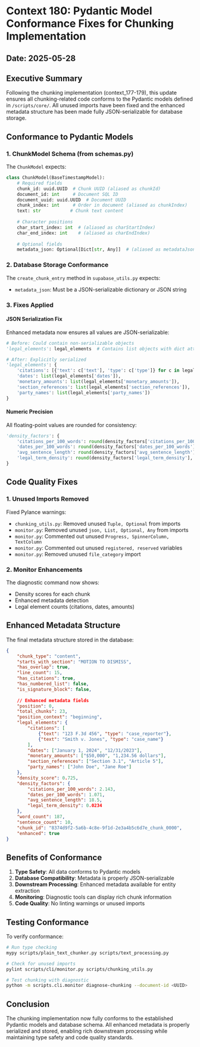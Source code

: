 # Context 180: Pydantic Model Conformance Fixes for Chunking Implementation

## Date: 2025-05-28

## Executive Summary

Following the chunking implementation (context_177-179), this update ensures all chunking-related code conforms to the Pydantic models defined in `/scripts/core/`. All unused imports have been fixed and the enhanced metadata structure has been made fully JSON-serializable for database storage.

## Conformance to Pydantic Models

### 1. ChunkModel Schema (from schemas.py)
The `ChunkModel` expects:
```python
class ChunkModel(BaseTimestampModel):
    # Required fields
    chunk_id: uuid.UUID  # Chunk UUID (aliased as chunkId)
    document_id: int     # Document SQL ID
    document_uuid: uuid.UUID  # Document UUID
    chunk_index: int     # Order in document (aliased as chunkIndex)
    text: str           # Chunk text content
    
    # Character positions
    char_start_index: int  # (aliased as charStartIndex)
    char_end_index: int    # (aliased as charEndIndex)
    
    # Optional fields
    metadata_json: Optional[Dict[str, Any]]  # (aliased as metadataJson)
```

### 2. Database Storage Conformance
The `create_chunk_entry` method in `supabase_utils.py` expects:
- `metadata_json`: Must be a JSON-serializable dictionary or JSON string

### 3. Fixes Applied

#### JSON Serialization Fix
Enhanced metadata now ensures all values are JSON-serializable:
```python
# Before: Could contain non-serializable objects
'legal_elements': legal_elements  # Contains list objects with dict attributes

# After: Explicitly serialized
'legal_elements': {
    'citations': [{'text': c['text'], 'type': c['type']} for c in legal_elements['citations']],
    'dates': list(legal_elements['dates']),
    'monetary_amounts': list(legal_elements['monetary_amounts']),
    'section_references': list(legal_elements['section_references']),
    'party_names': list(legal_elements['party_names'])
}
```

#### Numeric Precision
All floating-point values are rounded for consistency:
```python
'density_factors': {
    'citations_per_100_words': round(density_factors['citations_per_100_words'], 3),
    'dates_per_100_words': round(density_factors['dates_per_100_words'], 3),
    'avg_sentence_length': round(density_factors['avg_sentence_length'], 1),
    'legal_term_density': round(density_factors['legal_term_density'], 4)
}
```

## Code Quality Fixes

### 1. Unused Imports Removed
Fixed Pylance warnings:
- `chunking_utils.py`: Removed unused `Tuple, Optional` from imports
- `monitor.py`: Removed unused `json, List, Optional, Any` from imports
- `monitor.py`: Commented out unused `Progress, SpinnerColumn, TextColumn`
- `monitor.py`: Commented out unused `registered, reserved` variables
- `monitor.py`: Removed unused `file_category` import

### 2. Monitor Enhancements
The diagnostic command now shows:
- Density scores for each chunk
- Enhanced metadata detection
- Legal element counts (citations, dates, amounts)

## Enhanced Metadata Structure

The final metadata structure stored in the database:
```json
{
    "chunk_type": "content",
    "starts_with_section": "MOTION TO DISMISS",
    "has_overlap": true,
    "line_count": 15,
    "has_citations": true,
    "has_numbered_list": false,
    "is_signature_block": false,
    
    // Enhanced metadata fields
    "position": 0,
    "total_chunks": 23,
    "position_context": "beginning",
    "legal_elements": {
        "citations": [
            {"text": "123 F.3d 456", "type": "case_reporter"},
            {"text": "Smith v. Jones", "type": "case_name"}
        ],
        "dates": ["January 1, 2024", "12/31/2023"],
        "monetary_amounts": ["$50,000", "1,234.56 dollars"],
        "section_references": ["Section 3.1", "Article 5"],
        "party_names": ["John Doe", "Jane Roe"]
    },
    "density_score": 0.725,
    "density_factors": {
        "citations_per_100_words": 2.143,
        "dates_per_100_words": 1.071,
        "avg_sentence_length": 18.5,
        "legal_term_density": 0.0234
    },
    "word_count": 187,
    "sentence_count": 10,
    "chunk_id": "8374d9f2-5a6b-4c8e-9f1d-2e3a4b5c6d7e_chunk_0000",
    "enhanced": true
}
```

## Benefits of Conformance

1. **Type Safety**: All data conforms to Pydantic models
2. **Database Compatibility**: Metadata is properly JSON-serializable
3. **Downstream Processing**: Enhanced metadata available for entity extraction
4. **Monitoring**: Diagnostic tools can display rich chunk information
5. **Code Quality**: No linting warnings or unused imports

## Testing Conformance

To verify conformance:
```bash
# Run type checking
mypy scripts/plain_text_chunker.py scripts/text_processing.py

# Check for unused imports
pylint scripts/cli/monitor.py scripts/chunking_utils.py

# Test chunking with diagnostic
python -m scripts.cli.monitor diagnose-chunking --document-id <UUID>
```

## Conclusion

The chunking implementation now fully conforms to the established Pydantic models and database schema. All enhanced metadata is properly serialized and stored, enabling rich downstream processing while maintaining type safety and code quality standards.